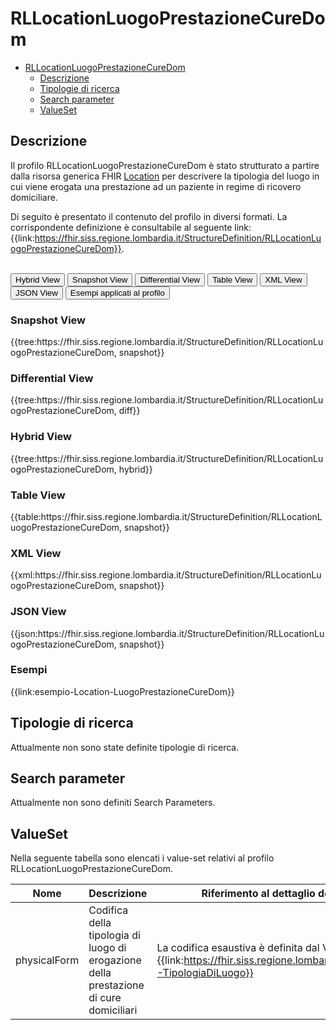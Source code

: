 # RLLocationLuogoPrestazioneCureDom

- [RLLocationLuogoPrestazioneCureDom](#rllocationluogoprestazionecuredom)
  - [Descrizione](#descrizione)
  - [Tipologie di ricerca](#tipologie-di-ricerca)
  - [Search parameter](#search-parameter)
  - [ValueSet](#valueset)


## Descrizione
Il profilo RLLocationLuogoPrestazioneCureDom è stato strutturato a partire dalla risorsa generica FHIR [Location](http://hl7.org/fhir/R4/location.html) per descrivere la tipologia del luogo in cui viene erogata una prestazione ad un paziente in regime di ricovero domiciliare.

Di seguito è presentato il contenuto del profilo in diversi formati. La corrispondente definizione è consultabile al seguente link: {{link:https://fhir.siss.regione.lombardia.it/StructureDefinition/RLLocationLuogoPrestazioneCureDom}}.

<br>
<div class="tab">
  <button class="tablinks active" onclick="openTab(event, 'Hybrid View')">Hybrid View</button>
  <button class="tablinks" onclick="openTab(event, 'Snapshot View')">Snapshot View</button>
  <button class="tablinks" onclick="openTab(event, 'Differential View')">Differential View</button>
  <button class="tablinks" onclick="openTab(event, 'Table View')">Table View</button>
  <button class="tablinks" onclick="openTab(event, 'XML View')">XML View</button>
  <button class="tablinks" onclick="openTab(event, 'JSON View')">JSON View</button>
  <button class="tablinks" onclick="openTab(event, 'Esempi')">Esempi applicati al profilo</button>
</div>

<div id="Snapshot View" class="tabcontent">
  <h3>Snapshot View</h3>
{{tree:https://fhir.siss.regione.lombardia.it/StructureDefinition/RLLocationLuogoPrestazioneCureDom, snapshot}}
</div>

<div id="Differential View" class="tabcontent">
  <h3>Differential View</h3>
{{tree:https://fhir.siss.regione.lombardia.it/StructureDefinition/RLLocationLuogoPrestazioneCureDom, diff}}
</div>

<div id="Hybrid View" class="tabcontent"  style="display:block">
  <h3>Hybrid View</h3>
{{tree:https://fhir.siss.regione.lombardia.it/StructureDefinition/RLLocationLuogoPrestazioneCureDom, hybrid}}
</div>

<div id="Table View" class="tabcontent">
  <h3>Table View</h3>
{{table:https://fhir.siss.regione.lombardia.it/StructureDefinition/RLLocationLuogoPrestazioneCureDom, snapshot}}
</div>

<div id="XML View" class="tabcontent">
  <h3>XML View</h3>
{{xml:https://fhir.siss.regione.lombardia.it/StructureDefinition/RLLocationLuogoPrestazioneCureDom, snapshot}}
</div>

<div id="JSON View" class="tabcontent">
  <h3>JSON View</h3>
{{json:https://fhir.siss.regione.lombardia.it/StructureDefinition/RLLocationLuogoPrestazioneCureDom, snapshot}}
</div>

<div id="Esempi" class="tabcontent">
  <h3>Esempi</h3>
  {{link:esempio-Location-LuogoPrestazioneCureDom}}
</div>

<!-- ===================================================FINE SEZIONE=================================================== -->

## Tipologie di ricerca

Attualmente non sono state definite tipologie di ricerca.

<!-- ===================================================FINE SEZIONE=================================================== -->

## Search parameter
Attualmente non sono definiti Search Parameters.

<!-- ===================================================FINE SEZIONE=================================================== -->

## ValueSet

Nella seguente tabella sono elencati i value-set relativi al profilo RLLocationLuogoPrestazioneCureDom.

| Nome | Descrizione | Riferimento al dettaglio della codifica |
|---|---|---|
| physicalForm | Codifica della tipologia di luogo di erogazione della prestazione di cure domiciliari | La codifica esaustiva è definita dal ValueSet {{link:https://fhir.siss.regione.lombardia.it/ValueSet/SIAD-TipologiaDiLuogo}} |